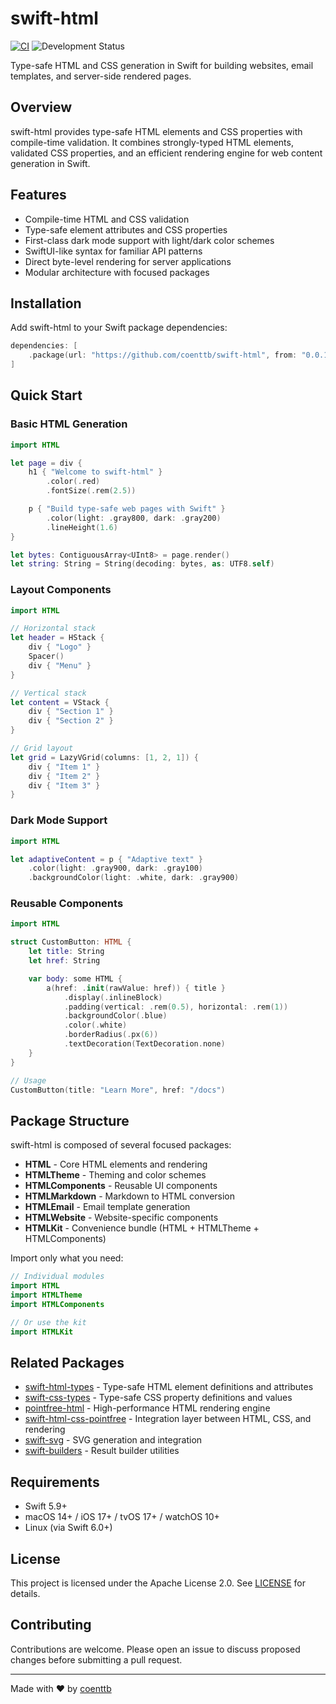# swift-html

[![CI](https://github.com/coenttb/swift-html/workflows/CI/badge.svg)](https://github.com/coenttb/swift-html/actions/workflows/ci.yml)
![Development Status](https://img.shields.io/badge/status-active--development-blue.svg)

Type-safe HTML and CSS generation in Swift for building websites, email templates, and server-side rendered pages.

## Overview

swift-html provides type-safe HTML elements and CSS properties with compile-time validation. It combines strongly-typed HTML elements, validated CSS properties, and an efficient rendering engine for web content generation in Swift.

## Features

- Compile-time HTML and CSS validation
- Type-safe element attributes and CSS properties
- First-class dark mode support with light/dark color schemes
- SwiftUI-like syntax for familiar API patterns
- Direct byte-level rendering for server applications
- Modular architecture with focused packages

## Installation

Add swift-html to your Swift package dependencies:

```swift
dependencies: [
    .package(url: "https://github.com/coenttb/swift-html", from: "0.0.1")
]
```

## Quick Start

### Basic HTML Generation

```swift
import HTML

let page = div {
    h1 { "Welcome to swift-html" }
        .color(.red)
        .fontSize(.rem(2.5))

    p { "Build type-safe web pages with Swift" }
        .color(light: .gray800, dark: .gray200)
        .lineHeight(1.6)
}

let bytes: ContiguousArray<UInt8> = page.render()
let string: String = String(decoding: bytes, as: UTF8.self)
```

### Layout Components

```swift
import HTML

// Horizontal stack
let header = HStack {
    div { "Logo" }
    Spacer()
    div { "Menu" }
}

// Vertical stack
let content = VStack {
    div { "Section 1" }
    div { "Section 2" }
}

// Grid layout
let grid = LazyVGrid(columns: [1, 2, 1]) {
    div { "Item 1" }
    div { "Item 2" }
    div { "Item 3" }
}
```

### Dark Mode Support

```swift
import HTML

let adaptiveContent = p { "Adaptive text" }
    .color(light: .gray900, dark: .gray100)
    .backgroundColor(light: .white, dark: .gray900)
```

### Reusable Components

```swift
import HTML

struct CustomButton: HTML {
    let title: String
    let href: String

    var body: some HTML {
        a(href: .init(rawValue: href)) { title }
            .display(.inlineBlock)
            .padding(vertical: .rem(0.5), horizontal: .rem(1))
            .backgroundColor(.blue)
            .color(.white)
            .borderRadius(.px(6))
            .textDecoration(TextDecoration.none)
    }
}

// Usage
CustomButton(title: "Learn More", href: "/docs")
```

## Package Structure

swift-html is composed of several focused packages:

- **HTML** - Core HTML elements and rendering
- **HTMLTheme** - Theming and color schemes
- **HTMLComponents** - Reusable UI components
- **HTMLMarkdown** - Markdown to HTML conversion
- **HTMLEmail** - Email template generation
- **HTMLWebsite** - Website-specific components
- **HTMLKit** - Convenience bundle (HTML + HTMLTheme + HTMLComponents)

Import only what you need:

```swift
// Individual modules
import HTML
import HTMLTheme
import HTMLComponents

// Or use the kit
import HTMLKit
```

## Related Packages

- [swift-html-types](https://github.com/coenttb/swift-html-types) - Type-safe HTML element definitions and attributes
- [swift-css-types](https://github.com/coenttb/swift-css-types) - Type-safe CSS property definitions and values
- [pointfree-html](https://github.com/coenttb/pointfree-html) - High-performance HTML rendering engine
- [swift-html-css-pointfree](https://github.com/coenttb/swift-html-css-pointfree) - Integration layer between HTML, CSS, and rendering
- [swift-svg](https://github.com/coenttb/swift-svg) - SVG generation and integration
- [swift-builders](https://github.com/coenttb/swift-builders) - Result builder utilities

## Requirements

- Swift 5.9+
- macOS 14+ / iOS 17+ / tvOS 17+ / watchOS 10+
- Linux (via Swift 6.0+)

## License

This project is licensed under the Apache License 2.0. See [LICENSE](LICENSE) for details.

## Contributing

Contributions are welcome. Please open an issue to discuss proposed changes before submitting a pull request.

---

Made with ❤️ by [coenttb](https://coenttb.com)

